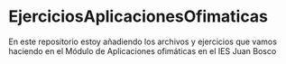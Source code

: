 # EjerciciosAplicacionesOfimaticas
En este repositorio estoy añadiendo los archivos y ejercicios que vamos haciendo en el Módulo  de Aplicaciones ofimáticas en el IES Juan Bosco
